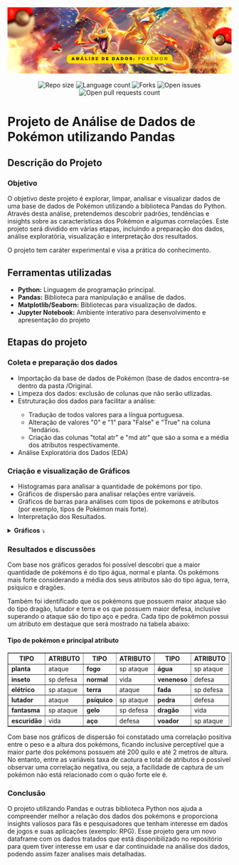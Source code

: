 <img src="Imagens/banner-pokemon-dataset.png"/>

<p align="center">
  <img src="https://img.shields.io/github/repo-size/lucasfcomaru/Pokemon_dataset_analysis?style=for-the-badge" alt="Repo size" title="Repo size"/>
  <img src="https://img.shields.io/github/languages/count/lucasfcomaru/Pokemon_dataset_analysis?style=for-the-badge" alt="Language count" title="Language count"/>
  <img src="https://img.shields.io/github/forks/lucasfcomaru/Pokemon_dataset_analysis?style=for-the-badge" alt="Forks" title="Forks"/>
  <img src="https://img.shields.io/bitbucket/issues/lucasfcomaru/Pokemon_dataset_analysis?style=for-the-badge" alt="Open issues" title="Open issues"/>
  <img src="https://img.shields.io/bitbucket/pr-raw/lucasfcomaru/Pokemon_dataset_analysis?style=for-the-badge" alt="Open pull requests count" title="Open pull requests"/>
</p>

# Projeto de Análise de Dados de Pokémon utilizando Pandas
## Descrição do Projeto
### Objetivo
<p align="left">
  O objetivo deste projeto é explorar, limpar, analisar e visualizar dados de uma base de dados de Pokémon utilizando a biblioteca Pandas do Python. Através desta análise, pretendemos descobrir padrões, tendências e insights sobre as características dos Pokémon e algumas correlações. Este projeto será dividido em várias etapas, incluindo a preparação dos dados, análise exploratória, visualização e interpretação dos resultados.
</p>
<p align="left">
  O projeto tem caráter experimental e visa a prática do conhecimento.
</p>

## Ferramentas utilizadas
<ul>
  <li><b>Python:</b> Linguagem de programação principal.</li>
  <li><b>Pandas:</b> Biblioteca para manipulação e análise de dados.</li>
  <li><b>Matplotlib/Seaborn:</b> Bibliotecas para visualização de dados.</li>
  <li><b>Jupyter Notebook:</b> Ambiente interativo para desenvolvimento e apresentação do projeto</li>
</ul>

## Etapas do projeto
### Coleta e preparação dos dados
<ul>
  <li>Importação da base de dados de Pokémon (base de dados encontra-se dentro da pasta /Original.</li>
  <li>Limpeza dos dados: exclusão de colunas que não serão utlizadas. </li>
  <li>Estruturação dos dados para facilitar a análise:</li>
    <ul>
      <li>Tradução de todos valores para a língua portuguesa.</li>
      <li>Alteração de valores "0" e "1" para "False" e "True" na coluna "lendários.</li>
      <li>Criação das colunas "total atr" e "md atr" que são a soma e a média dos atributos respectivamente.</li>
    </ul>
  <li>Análise Exploratória dos Dados (EDA)</li>
</ul>

### Criação e visualização de Gráficos
<ul>
  <li>Histogramas para analisar a quantidade de pokémons por tipo.</li>
  <li>Gráficos de dispersão para analisar relações entre variáveis.</li>
  <li>Gráficos de barras para análises com tipos de pokemons e atributos (por exemplo, tipos de Pokémon mais forte).</li>
  <li>Interpretação dos Resultados.</li>
</ul>

<details>
  <summary><b>Gráficos</b> ⤵️</summary>
    <img src="Imagens/tipo_media_atributos.png" width="420" alt="Tipo de pokémon por média de atributos" title="Tipo de pokémon por média de atributos"/>
    <img src="Imagens/qtd_pokemon_tipo.png" width="420" alt="Quantidade de pokémons por tipo" title="Quantidade de pokémons por tipo"/>
    <img src="Imagens/ataque_defesa_tipo.png" width="420" alt="Ataque e defesa por tipo de pokémon" title="Ataque e defesa por tipo de pokémon"/>
    <img src="Imagens/Tipos_pokemons_atributos.png" width="420" alt="Tipos de pokémons de atributos" title="Tipos de pokémons de atributos"/>
    <img src="Imagens/relacao_atributos_captura.png" width="420" alt="Relação entre atributos e taxa de captura" title="Relação entre atributos e taxa de captura"/>
    <img src="Imagens/relacao_peso_altura.png" width="420" alt="Relação entre peso e altura dos pokémons" title="Relação entre peso e altura dos pokémons"/>
</details>

### Resultados e discussões
<p align="left">
  Com base nos gráficos gerados foi possível descobri que a maior quantidade de pokémons é do tipo água, normal e planta. Os pokémons mais forte considerando a média dos seus atributos são do tipo água, terra, psíquico e dragões.
</p>
<p align="left">
  Também foi identificado que os pokémons que possuem maior ataque são do tipo dragão, lutador e terra e os que possuem maior defesa, inclusive superando o ataque são do tipo aço e pedra. Cada tipo de pokémon possui um atributo em destaque que será mostrado na tabela abaixo:
</p>
<h4>Tipo de pokémon e principal atributo</h4>
<table border="1">
  <tr><th><b>TIPO</b></th><th><b>ATRIBUTO</b></th><th><b>TIPO</b></th><th><b>ATRIBUTO</b></th><th><b>TIPO</b></th><th><b>ATRIBUTO</b></th></tr>
  <tr><td><b>planta</b></td><td>ataque</td><td><b>fogo</b></td><td>sp ataque</td><td><b>água</b></td><td>sp ataque</td></tr>
  <tr><td><b>inseto</b></td><td>sp defesa</td><td><b>normal</b></td><td>vida</td><td><b>venenoso</b></td><td>defesa</td></tr>
  <tr><td><b>elétrico</b></td><td>sp ataque</td><td><b>terra</b></td><td>ataque</td><td><b>fada</b></td><td>sp defesa</td></tr>
  <tr><td><b>lutador</b></td><td>ataque</td><td><b>psíquico</b></td><td>sp ataque</td><td><b>pedra</b></td><td>defesa</td></tr>
  <tr><td><b>fantasma</b></td><td>sp ataque</td><td><b>gelo</b></td><td>sp defesa</td><td><b>dragão</b></td><td>vida</td></tr>
  <tr><td><b>escuridão</b></td><td>vida</td><td><b>aço</b></td><td>defesa</td><td><b>voador</b></td><td>sp ataque</td></tr>
</table>

<p align="left">
  Com base nos gráficos de dispersão foi constatado uma correlação positiva entre o peso e a altura dos pokémons, ficando inclusive perceptível que a maior parte dos pokémons possuem até 200 quilo e até 2 metros de altura. No entanto, entre as variáveis taxa de caotura e total de atributos é possível observar uma correlação negativa, ou seja, a facilidade de captura de um pokémon não está relacionado com o quão forte ele é.
</p>

### Conclusão
<p align="left">
  O projeto utilizando Pandas e outras biblioteca Python nos ajuda a compreender melhor a relação dos dados dos pokémons e proporciona insights valiosos para fãs e pesquisadores que tenham interesse em dados de jogos e suas aplicações (exemplo: RPG). Esse projeto gera um novo dataframe com os dados tratados que está disponibilizado no repositório para quem tiver interesse em usar e dar continuidade na análise dos dados, podendo assim fazer analises mais detalhadas.
</p>
